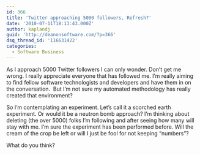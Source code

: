 ```yaml
---
id: 366
title: 'Twitter approaching 5000 followers, Refresh?'
date: '2010-07-11T18:13:43.000Z'
author: kaplandj
guid: 'http://deanonsoftware.com/?p=366'
dsq_thread_id: '116631422'
categories:
  - Software Business
---
```

As I approach 5000 Twitter followers I can only wonder. Don’t get me wrong. I really appreciate everyone that has followed me. I’m really aiming to find fellow software technologists and developers and have them in on the conversation.  But I’m not sure my automated methodology has really created that environment?

So I’m contemplating an experiment. Let’s call it a scorched earth experiment. Or would it be a neutron bomb approach? I’m thinking about deleting (the over 5000) folks I’m following and after seeing how many will stay with me. I’m sure the experiment has been performed before. Will the cream of the crop be left or will I just be fool for not keeping “numbers”?

What do you think?
